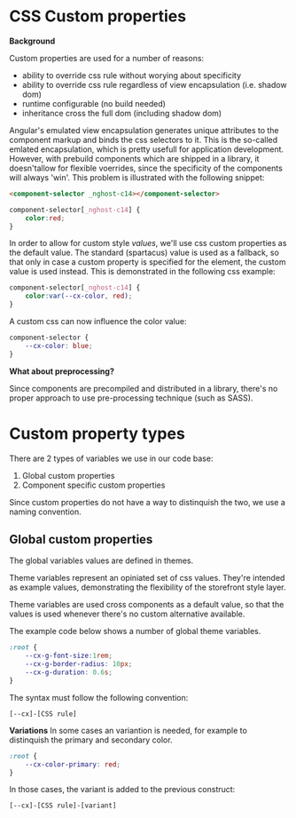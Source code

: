 # CSS Custom properties

**Background**

Custom properties are used for a number of reasons:
- ability to override css rule without worying about specificity
- ability to override css rule regardless of view encapsulation (i.e. shadow dom)
- runtime configurable (no build needed)
- inheritance cross the full dom (including shadow dom)

Angular's emulated view encapsulation generates unique attributes to the component markup and binds the css selectors to it. This is the so-called emlated encapsulation, which is pretty usefull for application development. However, with prebuild components which are shipped in a library, it doesn'tallow for flexible voerrides, since the specificity of the components will always 'win'. This problem is illustrated with the following snippet:

```html
<component-selector _nghost-c14></component-selector>
```
```css
component-selector[_nghost-c14] {
    color:red;
}
```
In order to allow for custom style *values*, we'll use css custom properties as the default value. The standard (spartacus) value is used as a fallback, so that only in case a custom property is specified for the element, the custom value is used instead. This is demonstrated in the following css example:
```css
component-selector[_nghost-c14] {
    color:var(--cx-color, red);
}
```
A custom css can now influence the color value:
```css
component-selector {
    --cx-color: blue;
}
```

**What about preprocessing?**

Since components are precompiled and distributed in a library, there's no proper approach to use pre-processing technique (such as SASS). 

# Custom property types
There are 2 types of variables we use in our code base:
1. Global custom properties
2. Component specific custom properties

Since custom properties do not have a way to distinquish the two, we use a naming convention. 

## Global custom properties
The global variables values are defined in themes. 

Theme variables represent an opiniated set of css values. They're intended as example values, demonstrating the flexibility of the storefront style layer. 

Theme variables are used cross components as a default value, so that the values is used whenever there's no custom alternative available. 

The example code below shows a number of global theme variables.

```css
:root {
    --cx-g-font-size:1rem;
    --cx-g-border-radius: 10px;
    --cx-g-duration: 0.6s;
}
```

The syntax must follow the following convention:

`[--cx]-[CSS rule]`


**Variations**
In some cases an variantion is needed, for example to distinquish the primary and secondary color. 

```css
:root {
    --cx-color-primary: red;
}
```

In those cases, the variant is added to the previous construct:

`[--cx]-[CSS rule]-[variant]`
